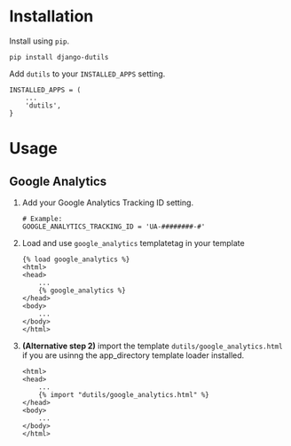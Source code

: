 # Installation

Install using `pip`.

    pip install django-dutils

Add `dutils` to your `INSTALLED_APPS` setting.

    INSTALLED_APPS = (
        ...
        'dutils',
    }


# Usage

## Google Analytics

1.  Add your Google Analytics Tracking ID setting.

        # Example:
        GOOGLE_ANALYTICS_TRACKING_ID = 'UA-########-#'

2.  Load and use `google_analytics` templatetag in your template

        {% load google_analytics %}
        <html>
        <head>
            ...
            {% google_analytics %}
        </head>
        <body>
            ...
        </body>
        </html>

3.  __(Alternative step 2)__ import the template `dutils/google_analytics.html`
    if you are usinng the app_directory template loader installed.

        <html>
        <head>
            ...
            {% import "dutils/google_analytics.html" %}
        </head>
        <body>
            ...
        </body>
        </html>


